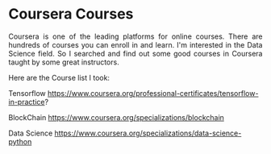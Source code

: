 # Coursera Courses

<p align="justify">
Coursera is one of the leading platforms for online courses. There are hundreds of courses you can enroll in and learn.
I'm interested in the Data Science field. So I searched and find out some good courses in Coursera taught by some great instructors.
  
Here are the Course list I took:

Tensorflow
https://www.coursera.org/professional-certificates/tensorflow-in-practice?

BlockChain
https://www.coursera.org/specializations/blockchain

Data Science
https://www.coursera.org/specializations/data-science-python

